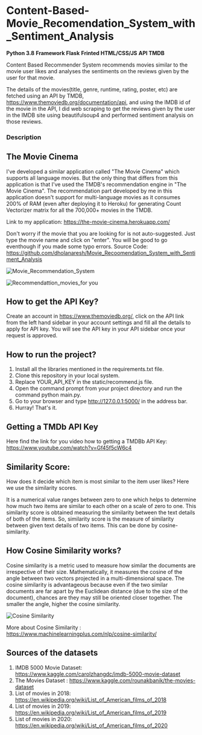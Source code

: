 # Content-Based-Movie_Recomendation_System_with_Sentiment_Analysis
**Python 3.8** **Framework Flask** **Frinted HTML/CSS/JS** **API TMDB**

Content Based Recommender System recommends movies similar to the movie user likes and analyses the sentiments on the reviews given by the user for that movie.

The details of the movies(title, genre, runtime, rating, poster, etc) are fetched using an API by TMDB, https://www.themoviedb.org/documentation/api, and using the IMDB id of the movie in the API, I did web scraping to get the reviews given by the user in the IMDB site using beautifulsoup4 and performed sentiment analysis on those reviews.

### Description

## The Movie Cinema
I've developed a similar application called "The Movie Cinema" which supports all language movies. But the only thing that differs from this application is that I've used the TMDB's recommendation engine in "The Movie Cinema". The recommendation part developed by me in this application doesn't support for multi-language movies as it consumes 200% of RAM (even after deploying it to Heroku) for generating Count Vectorizer matrix for all the 700,000+ movies in the TMDB.

Link to my application: https://the-movie-cinema.herokuapp.com/

Don't worry if the movie that you are looking for is not auto-suggested. Just type the movie name and click on "enter". You will be good to go eventhough if you made some typo errors.
Source Code: https://github.com/dholanaresh/Movie_Recoomendation_System_with_Sentiment_Analysis

![Movie_Recommendation_System](https://user-images.githubusercontent.com/65899889/88811325-b2120580-d1b6-11ea-8335-f9f025879037.png)

![Recommendattion_movies_for you](https://user-images.githubusercontent.com/65899889/88812011-8c393080-d1b7-11ea-8753-2d8cd8418ce3.png)

## How  to get the API Key?

Create an account in https://www.themoviedb.org/, click on the API link from the left hand sidebar in your account settings and fill all the details to apply for API key. You will see the API key in your API sidebar once your request is approved.

## How to run the project?

1. Install all the libraries mentioned in the requirements.txt file.
2. Clone this repository in your local system.
3. Replace YOUR_API_KEY in the static/recommend.js file.
4. Open the command prompt from your project directory and run the command python main.py.
5. Go to your browser and type http://127.0.0.1:5000/ in the address bar.
6. Hurray! That's it.

## Getting a TMDb API Key
Here find the link for you video how to getting a TMDBb API Key: https://www.youtube.com/watch?v=Gf45f5cW6c4

## Similarity Score:

How does it decide which item is most similar to the item user likes? Here we use the similarity scores.

It is a numerical value ranges between zero to one which helps to determine how much two items are similar to each other on a scale of zero to one. This similarity score is obtained measuring the similarity between the text details of both of the items. So, similarity score is the measure of similarity between given text details of two items. This can be done by cosine-similarity.

##  How Cosine Similarity works?

Cosine similarity is a metric used to measure how similar the documents are irrespective of their size. Mathematically, it measures the cosine of the angle between two vectors projected in a multi-dimensional space. The cosine similarity is advantageous because even if the two similar documents are far apart by the Euclidean distance (due to the size of the document), chances are they may still be oriented closer together. The smaller the angle, higher the cosine similarity.

![Cosine Similarity](https://user-images.githubusercontent.com/65899889/88813656-7dec1400-d1b9-11ea-9234-714c89c03c95.png)

More about Cosine Similarity : https://www.machinelearningplus.com/nlp/cosine-similarity/

## Sources of the datasets
    
 1. IMDB 5000 Movie Dataset: https://www.kaggle.com/carolzhangdc/imdb-5000-movie-dataset
 2. The Movies Dataset : https://www.kaggle.com/rounakbanik/the-movies-dataset
 3. List of movies in 2018: https://en.wikipedia.org/wiki/List_of_American_films_of_2018
 4. List of movies in 2019: https://en.wikipedia.org/wiki/List_of_American_films_of_2019
 5. List of movies in 2020: https://en.wikipedia.org/wiki/List_of_American_films_of_2020










